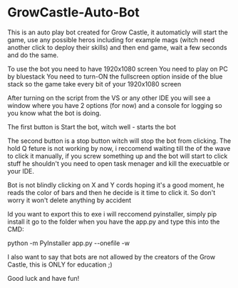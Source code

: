 # GrowCastle-Auto-Bot
This is an auto play bot created for Grow Castle, it automaticly will start the game, use any possible heros including for example mags (witch need another click to deploy their skills) and then end game, wait a few seconds and do the same. 

To use the bot you need to have 1920x1080 screen
You need to play on PC by bluestack
You need to turn-ON the fullscreen option inside of the blue stack so the game take every bit of your 1920x1080 screen

After turning on the  script from the VS or any other IDE you will see a window where you have 2 options (for now) and a console for logging so you know what the bot is doing.

The first button is Start the bot, witch well - starts the bot

The second button is a stop button witch will stop the bot from clicking.
The hold Q feture is not working by now, i reccomend waiting till the of the wave to click it manually, if you screw something up and the bot will start to click stuff he shouldn't you need to open task menager and kill the execuatble or your IDE.

Bot is not blindly clicking on X and Y cords hoping it's a good moment, he reads the color of bars and then he decide is it time to click it. So don't worry it won't delete anything by accident

Id you want to export this to exe i will reccomend pyinstaller, simply pip install it go to the folder when you have the app.py and type this into the CMD:

  python -m PyInstaller app.py --onefile -w

I also want to say that bots are not allowed by the creators of the Grow Castle, this is ONLY for education ;)

Good luck and have fun!
